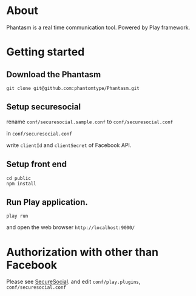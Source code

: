 # About

Phantasm is a real time communication tool. Powered by Play framework.

# Getting started

## Download the Phantasm

```git clone git@github.com:phantomtype/Phantasm.git```

## Setup securesocial

rename ```conf/securesocial.sample.conf``` to ```conf/securesocial.conf```

in ```conf/securesocial.conf```

write ```clientId``` and ```clientSecret``` of Facebook API.

## Setup front end

```
cd public
npm install
```

## Run Play application.

```play run```

and open the web browser ```http://localhost:9000/```

# Authorization with other than Facebook

Please see [SecureSocial](http://securesocial.ws/).
and edit ```conf/play.plugins```, ```conf/securesocial.conf```
